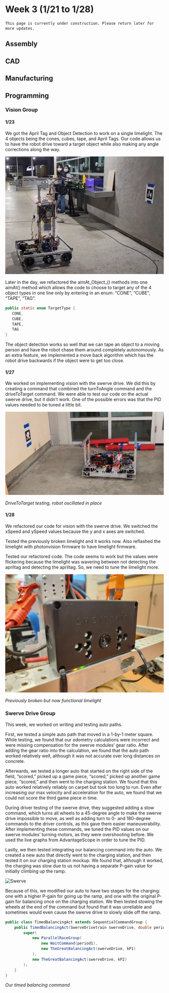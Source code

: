 # Week 3 (1/21 to 1/28)

```{admonition} Under Construction
This page is currently under construction. Please return later for more updates.
```

## Assembly



## CAD



## Manufacturing



## Programming

### Vision Group

#### 1/23

We got the April Tag and Object Detection to work on a single limelight. The 4 objects being the cones, cubes, tape, and April Tags. Our code allows us to have the robot drive toward a target object while also making any angle corrections along the way. 

![Tank drive in front of target](images\Week3\prgVision1.png)

Later in the day, we refactored the aimAt_Object_() methods into one aimAt() method which allows the code to choose to target any of the 4 object types in one line only by entering in an enum: “CONE”, “CUBE”, “TAPE”, “TAG”. 

```java
public static enum TargetType {
   CONE,
   CUBE,
   TAPE,
   TAG 
}
```

The object detection works so well that we can tape an object to a moving person and have the robot chase them around completely autonomously. As an extra feature, we implemented a move back algorithm which has the robot drive backwards if the object were to get too close. 

#### 1/27

We worked on implementing vision with the swerve drive. We did this by creating a command that combined the turnToAngle command and the driveToTarget command. We were able to test our code on the actual swerve drive, but it didn’t work. One of the possible errors was that the PID values needed to be tuned a little bit. 

![Swerve in front of target](images/Week3/prgVision2.png)

*DriveToTarget testing, robot oscillated in place*

#### 1/28

We refactored our code for vision with the swerve drive. We switched the xSpeed and ySpeed values because the y and x axes are switched. 

Tested the previously broken limelight and it works now. Also reflashed the limelight with photonvision firmware to have limelight firmware. 

Tested our refactored code. The code seems to work but the values were flickering because the limelight was wavering between not detecting the apriltag and detecting the apriltag. So, we need to tune the limelight more. 

![Limelight](images/Week3/prgVision3.png)

*Previously broken but now functional limelight*

### Swerve Drive Group

This week, we worked on writing and testing auto paths. 

First, we tested a simple auto path that moved in a 1-by-1 meter square. While testing, we found that our odometry calculations were incorrect and were missing compensation for the swerve modules’ gear ratio. After adding the gear ratio into the calculation, we found that the auto path worked relatively well, although it was not accurate over long distances on concrete. 

Afterwards, we tested a longer auto that started on the right side of the field, “scored,” picked up a game piece, “scored,” picked up another game piece, “scored,” and then went to the charging station. We found that this auto worked relatively reliably on carpet but took too long to run. Even after increasing our max velocity and acceleration for the auto, we found that we could not score the third game piece in time.  

During driver testing of the swerve drive, they suggested adding a stow command, which turns all wheels to a 45-degree angle to make the swerve drive impossible to move, as well as adding turn to 0- and 180-degree commands to the driver controls, as this gave them easier maneuverability. After implementing these commands, we tuned the PID values on our swerve modules’ turning motors, as they were overshooting before. We used the live graphs from AdvantageScope in order to tune the PID. 

Lastly, we then tested integrating our balancing command into the auto. We created a new auto that directly went to the charging station, and then tested it on our charging station mockup. We found that, although it worked, the charging was slow due to us not having a separate P-gain value for initially climbing up the ramp.  

![Swerve](images/Week3/prgSwerve1.gif)

Because of this, we modified our auto to have two stages for the charging: one with a higher P-gain for going up the ramp, and one with the original P-gain for balancing once on the charging station. We then tested stowing the wheels at the end of the command but found that it was unreliable and sometimes would even cause the swerve drive to slowly slide off the ramp. 

```java
public class TimedBalancingAct extends SequentialCommandGroup {
    public TimedBalancingAct(SwerveDrivetrain swerveDrive, double period1, double kP1, double kP2) {
        super(
            new ParallelRaceGroup(
                new WaitCommand(period1),
                new TheGreatBalancingAct(swerveDrive, kP1)
            ),
            new TheGreatBalancingAct(swerveDrive, kP2)
        );
    }
}
```

*Our timed balancing command*